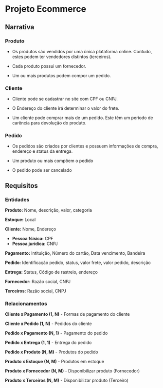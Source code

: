 # Projeto Ecommerce

## Narrativa

### Produto

- Os produtos são vendidos por uma única plataforma online. Contudo, estes podem ter vendedores distintos (terceiros).

- Cada produto possui um fornecedor.

- Um ou mais produtos podem compor um pedido.


### Cliente

- Cliente pode se cadastrar no site com CPF ou CNPJ.

- O Endereço do cliente irá determinar o valor do frete.

- Um cliente pode comprar mais de um pedido. Este têm um período de carência para devolução do produto.


### Pedido

- Os pedidos são criados por clientes e possuem informações de compra, endereço e status da entrega.

- Um produto ou mais compõem o pedido

- O pedido pode ser cancelado



## Requisitos


### Entidades

**Produto:** Nome, descrição, valor, categoria

**Estoque:** Local

**Cliente:** Nome, Endereço

- **Pessoa fśisica:** CPF
- **Pessoa jurídica:** CNPJ

**Pagamento:** Intituição, Número do cartão, Data vencimento,  Bandeira

**Pedido:** Identificação pedido, status, valor frete, valor pedido, descrição

**Entrega:** Status, Código de rastreio, endereço

**Fornecedor:** Razão social, CNPJ

**Terceiros:** Razão social, CNPJ


### Relacionamentos

**Cliente x Pagamento (1, N)** - Formas de pagamento do cliente

**Cliente x Pedido (1, N)** - Pedidos do cliente

**Pedido x Pagamento (N, 1)** - Pagamento do pedido

**Pedido x Entrega (1, 1)** - Entrega do pedido

**Pedido x Produto (N, M)** - Produtos do pedido

**Produto x Estoque (N, M)** - Produtos em estoque

**Produto x Fornecedor (N, M)** - Disponibilizar produto (Fornecedor)

**Produto x Terceiros (N, M)** - Disponibilizar produto (Terceiro)

